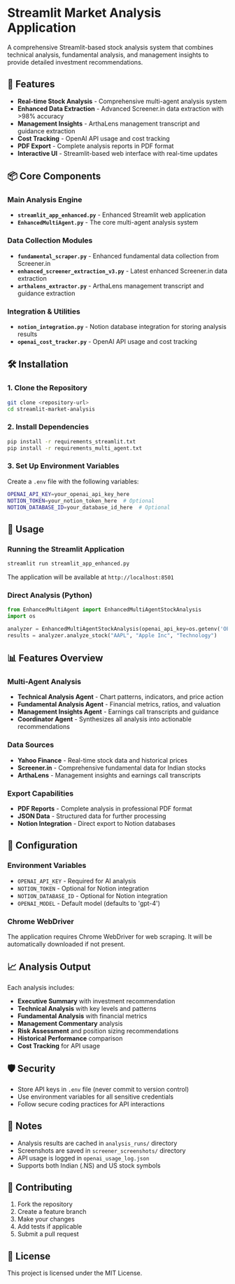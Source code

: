 # Streamlit Market Analysis Application

A comprehensive Streamlit-based stock analysis system that combines technical analysis, fundamental analysis, and management insights to provide detailed investment recommendations.

## 🚀 Features

- **Real-time Stock Analysis** - Comprehensive multi-agent analysis system
- **Enhanced Data Extraction** - Advanced Screener.in data extraction with >98% accuracy
- **Management Insights** - ArthaLens management transcript and guidance extraction
- **Cost Tracking** - OpenAI API usage and cost tracking
- **PDF Export** - Complete analysis reports in PDF format
- **Interactive UI** - Streamlit-based web interface with real-time updates

## 📦 Core Components

### Main Analysis Engine
- **`streamlit_app_enhanced.py`** - Enhanced Streamlit web application
- **`EnhancedMultiAgent.py`** - The core multi-agent analysis system

### Data Collection Modules
- **`fundamental_scraper.py`** - Enhanced fundamental data collection from Screener.in
- **`enhanced_screener_extraction_v3.py`** - Latest enhanced Screener.in data extraction
- **`arthalens_extractor.py`** - ArthaLens management transcript and guidance extraction

### Integration & Utilities
- **`notion_integration.py`** - Notion database integration for storing analysis results
- **`openai_cost_tracker.py`** - OpenAI API usage and cost tracking

## 🛠️ Installation

### 1. Clone the Repository
```bash
git clone <repository-url>
cd streamlit-market-analysis
```

### 2. Install Dependencies
```bash
pip install -r requirements_streamlit.txt
pip install -r requirements_multi_agent.txt
```

### 3. Set Up Environment Variables
Create a `.env` file with the following variables:
```bash
OPENAI_API_KEY=your_openai_api_key_here
NOTION_TOKEN=your_notion_token_here  # Optional
NOTION_DATABASE_ID=your_database_id_here  # Optional
```

## 🚀 Usage

### Running the Streamlit Application
```bash
streamlit run streamlit_app_enhanced.py
```

The application will be available at `http://localhost:8501`

### Direct Analysis (Python)
```python
from EnhancedMultiAgent import EnhancedMultiAgentStockAnalysis
import os

analyzer = EnhancedMultiAgentStockAnalysis(openai_api_key=os.getenv('OPENAI_API_KEY'))
results = analyzer.analyze_stock("AAPL", "Apple Inc", "Technology")
```

## 📊 Features Overview

### Multi-Agent Analysis
- **Technical Analysis Agent** - Chart patterns, indicators, and price action
- **Fundamental Analysis Agent** - Financial metrics, ratios, and valuation
- **Management Insights Agent** - Earnings call transcripts and guidance
- **Coordinator Agent** - Synthesizes all analysis into actionable recommendations

### Data Sources
- **Yahoo Finance** - Real-time stock data and historical prices
- **Screener.in** - Comprehensive fundamental data for Indian stocks
- **ArthaLens** - Management insights and earnings call transcripts

### Export Capabilities
- **PDF Reports** - Complete analysis in professional PDF format
- **JSON Data** - Structured data for further processing
- **Notion Integration** - Direct export to Notion databases

## 🔧 Configuration

### Environment Variables
- `OPENAI_API_KEY` - Required for AI analysis
- `NOTION_TOKEN` - Optional for Notion integration
- `NOTION_DATABASE_ID` - Optional for Notion integration
- `OPENAI_MODEL` - Default model (defaults to 'gpt-4')

### Chrome WebDriver
The application requires Chrome WebDriver for web scraping. It will be automatically downloaded if not present.

## 📈 Analysis Output

Each analysis includes:
- **Executive Summary** with investment recommendation
- **Technical Analysis** with key levels and patterns
- **Fundamental Analysis** with financial metrics
- **Management Commentary** analysis
- **Risk Assessment** and position sizing recommendations
- **Historical Performance** comparison
- **Cost Tracking** for API usage

## 🛡️ Security

- Store API keys in `.env` file (never commit to version control)
- Use environment variables for all sensitive credentials
- Follow secure coding practices for API interactions

## 📝 Notes

- Analysis results are cached in `analysis_runs/` directory
- Screenshots are saved in `screener_screenshots/` directory
- API usage is logged in `openai_usage_log.json`
- Supports both Indian (.NS) and US stock symbols

## 🤝 Contributing

1. Fork the repository
2. Create a feature branch
3. Make your changes
4. Add tests if applicable
5. Submit a pull request

## 📄 License

This project is licensed under the MIT License. 